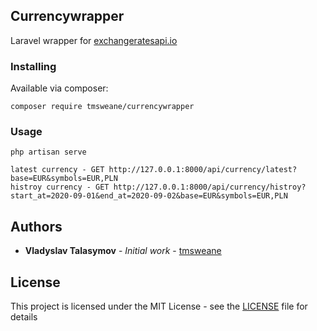 ## Currencywrapper

Laravel wrapper for [exchangeratesapi.io](https://exchangeratesapi.io/)

### Installing

Available via composer:

```
composer require tmsweane/currencywrapper
```

### Usage

```
php artisan serve

latest currency - GET http://127.0.0.1:8000/api/currency/latest?base=EUR&symbols=EUR,PLN
histroy currency - GET http://127.0.0.1:8000/api/currency/histroy?start_at=2020-09-01&end_at=2020-09-02&base=EUR&symbols=EUR,PLN
```



## Authors

- **Vladyslav Talasymov** - *Initial work* - [tmsweane](https://github.com/tmsweane)

## License

This project is licensed under the MIT License - see the [LICENSE](LICENSE) file for details
